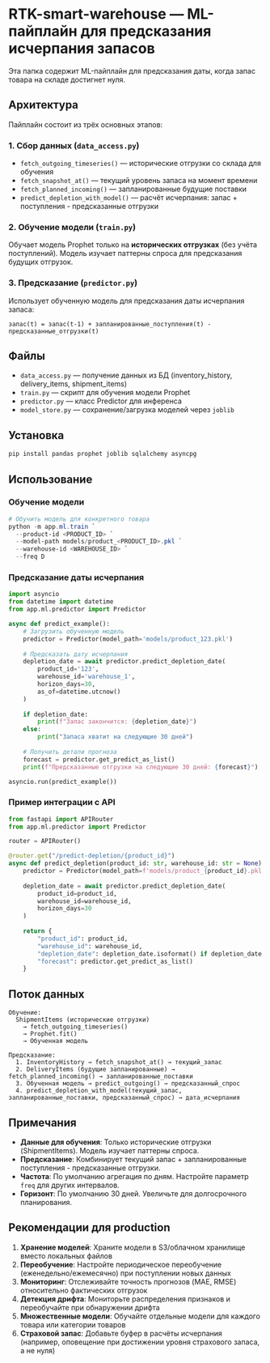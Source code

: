RTK-smart-warehouse — ML-пайплайн для предсказания исчерпания запасов
====================================================================

Эта папка содержит ML-пайплайн для предсказания даты, когда запас товара на складе достигнет нуля.

## Архитектура

Пайплайн состоит из трёх основных этапов:

### 1. **Сбор данных** (`data_access.py`)
- `fetch_outgoing_timeseries()` — исторические отгрузки со склада для обучения
- `fetch_snapshot_at()` — текущий уровень запаса на момент времени
- `fetch_planned_incoming()` — запланированные будущие поставки
- `predict_depletion_with_model()` — расчёт исчерпания: запас + поступления - предсказанные отгрузки

### 2. **Обучение модели** (`train.py`)
Обучает модель Prophet только на **исторических отгрузках** (без учёта поступлений).
Модель изучает паттерны спроса для предсказания будущих отгрузок.

### 3. **Предсказание** (`predictor.py`)
Использует обученную модель для предсказания даты исчерпания запаса:
```
запас(t) = запас(t-1) + запланированные_поступления(t) - предсказанные_отгрузки(t)
```

## Файлы

- `data_access.py` — получение данных из БД (inventory_history, delivery_items, shipment_items)
- `train.py` — скрипт для обучения модели Prophet
- `predictor.py` — класс Predictor для инференса
- `model_store.py` — сохранение/загрузка моделей через `joblib`

## Установка

```bash
pip install pandas prophet joblib sqlalchemy asyncpg
```

## Использование

### Обучение модели

```powershell
# Обучить модель для конкретного товара
python -m app.ml.train `
  --product-id <PRODUCT_ID> `
  --model-path models/product_<PRODUCT_ID>.pkl `
  --warehouse-id <WAREHOUSE_ID> `
  --freq D
```

### Предсказание даты исчерпания

```python
import asyncio
from datetime import datetime
from app.ml.predictor import Predictor

async def predict_example():
    # Загрузить обученную модель
    predictor = Predictor(model_path='models/product_123.pkl')
    
    # Предсказать дату исчерпания
    depletion_date = await predictor.predict_depletion_date(
        product_id='123',
        warehouse_id='warehouse_1',
        horizon_days=30,
        as_of=datetime.utcnow()
    )
    
    if depletion_date:
        print(f"Запас закончится: {depletion_date}")
    else:
        print("Запаса хватит на следующие 30 дней")
    
    # Получить детали прогноза
    forecast = predictor.get_predict_as_list()
    print(f"Предсказанные отгрузки на следующие 30 дней: {forecast}")

asyncio.run(predict_example())
```

### Пример интеграции с API

```python
from fastapi import APIRouter
from app.ml.predictor import Predictor

router = APIRouter()

@router.get("/predict-depletion/{product_id}")
async def predict_depletion(product_id: str, warehouse_id: str = None):
    predictor = Predictor(model_path=f'models/product_{product_id}.pkl')
    
    depletion_date = await predictor.predict_depletion_date(
        product_id=product_id,
        warehouse_id=warehouse_id,
        horizon_days=30
    )
    
    return {
        "product_id": product_id,
        "warehouse_id": warehouse_id,
        "depletion_date": depletion_date.isoformat() if depletion_date else None,
        "forecast": predictor.get_predict_as_list()
    }
```

## Поток данных

```
Обучение:
  ShipmentItems (исторические отгрузки) 
    → fetch_outgoing_timeseries() 
    → Prophet.fit()
    → Обученная модель

Предсказание:
  1. InventoryHistory → fetch_snapshot_at() → текущий_запас
  2. DeliveryItems (будущие запланированные) → fetch_planned_incoming() → запланированные_поставки
  3. Обученная модель → predict_outgoing() → предсказанный_спрос
  4. predict_depletion_with_model(текущий_запас, запланированные_поставки, предсказанный_спрос) → дата_исчерпания
```

## Примечания

- **Данные для обучения**: Только исторические отгрузки (ShipmentItems). Модель изучает паттерны спроса.
- **Предсказание**: Комбинирует текущий запас + запланированные поступления - предсказанные отгрузки.
- **Частота**: По умолчанию агрегация по дням. Настройте параметр `freq` для других интервалов.
- **Горизонт**: По умолчанию 30 дней. Увеличьте для долгосрочного планирования.

## Рекомендации для production

1. **Хранение моделей**: Храните модели в S3/облачном хранилище вместо локальных файлов
2. **Переобучение**: Настройте периодическое переобучение (еженедельно/ежемесячно) при поступлении новых данных
3. **Мониторинг**: Отслеживайте точность прогнозов (MAE, RMSE) относительно фактических отгрузок
4. **Детекция дрифта**: Мониторьте распределения признаков и переобучайте при обнаружении дрифта
5. **Множественные модели**: Обучайте отдельные модели для каждого товара или категории товаров
6. **Страховой запас**: Добавьте буфер в расчёты исчерпания (например, оповещение при достижении уровня страхового запаса, а не нуля)
